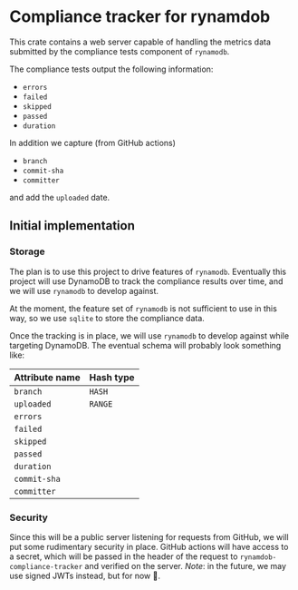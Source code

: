 # Compliance tracker for rynamdob

This crate contains a web server capable of handling the metrics data submitted by the compliance tests component of `rynamodb`. 

The compliance tests output the following information:

* `errors`
* `failed`
* `skipped`
* `passed`
* `duration`

In addition we capture (from GitHub actions)

* `branch`
* `commit-sha`
* `committer`

and add the `uploaded` date.

## Initial implementation

### Storage

The plan is to use this project to drive features of `rynamodb`. Eventually this project will use DynamoDB to track the compliance results over time, and we will use `rynamodb` to develop against.

At the moment, the feature set of `rynamodb` is not sufficient to use in this way, so we use `sqlite` to store the compliance data.

Once the tracking is in place, we will use `rynamodb` to develop against while targeting DynamoDB. The eventual schema will probably look something like:

| Attribute name | Hash type |
| --             | --        |
| `branch`       | `HASH`    |
| `uploaded`     | `RANGE`   |
| `errors`       |           |
| `failed`       |           |
| `skipped`      |           |
| `passed`       |           |
| `duration`     |           |
| `commit-sha`   |           |
| `committer`    |           |

### Security

Since this will be a public server listening for requests from GitHub, we will put some rudimentary security in place. GitHub actions will have access to a secret, which will be passed in the header of the request to `rynamdob-compliance-tracker` and verified on the server. *Note*: in the future, we may use signed JWTs instead, but for now 🤷.


